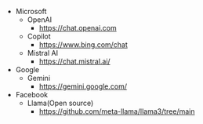 - Microsoft
  - OpenAI
    - https://chat.openai.com
  - Copilot
    - https://www.bing.com/chat
  - Mistral AI
    - https://chat.mistral.ai/
- Google
  - Gemini
    - https://gemini.google.com/
- Facebook
  - Llama(Open source)
    - https://github.com/meta-llama/llama3/tree/main
